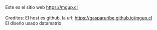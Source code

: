 Este es el sitio web https://mgup.cl<br>
<br>
Creditos:
El host es github, la url: https://gasparuribe.github.io/mgup.cl<br>
El diseño usado datamatrix
